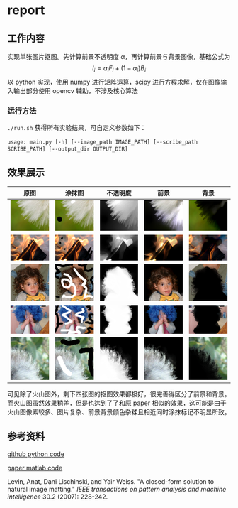 # report



## 工作内容

实现单张图片抠图。先计算前景不透明度 $\alpha$，再计算前景与背景图像，基础公式为
$$
I_i=\alpha_i F_i+(1-\alpha_i)B_i
$$
以 python 实现，使用 numpy 进行矩阵运算，scipy 进行方程求解，仅在图像输入输出部分使用 opencv 辅助，不涉及核心算法

### 运行方法

`./run.sh` 获得所有实验结果，可自定义参数如下：

```shell
usage: main.py [-h] [--image_path IMAGE_PATH] [--scribe_path SCRIBE_PATH] [--output_dir OUTPUT_DIR]
```



## 效果展示

| 原图                                                   | 涂抹图                                                     | 不透明度                                          | 前景                                                        | 背景                                                        |
| ------------------------------------------------------ | ---------------------------------------------------------- | ------------------------------------------------- | ----------------------------------------------------------- | ----------------------------------------------------------- |
| ![dandelion_clipped](data/input/dandelion_clipped.bmp) | ![dandelion_clipped_m](data/input/dandelion_clipped_m.bmp) | ![alpha](data/output/dandelion_clipped/alpha.jpg) | ![foreground](data/output/dandelion_clipped/foreground.png) | ![background](data/output/dandelion_clipped/background.png) |
| ![fire](data/input/fire.bmp)                           | ![fire_m](data/input/fire_m.bmp)                           | ![alpha](data/output/fire/alpha.jpg)              | ![foreground](data/output/fire/foreground.png)              | ![background](data/output/fire/background.png)              |
| ![kid1](data/input/kid1.bmp)                           | ![kid1_m](data/input/kid1_m.bmp)                           | ![alpha](data/output/kid1/alpha.jpg)              | ![foreground](data/output/kid1/foreground.png)              | ![background](data/output/kid1/background.png)              |
| ![kid2](data/input/kid2.bmp)                           | ![kid2_m](data/input/kid2_m.bmp)                           | ![alpha](data/output/kid2/alpha.jpg)              | ![foreground](data/output/kid2/foreground.png)              | ![background](data/output/kid2/background.png)              |
| ![teddy_ear](data/input/teddy_ear.bmp)                 | ![teddy_ear_m](data/input/teddy_ear_m.bmp)                 | ![alpha](data/output/teddy_ear/alpha.jpg)         | ![foreground](data/output/teddy_ear/foreground.png)         | ![background](data/output/teddy_ear/background.png)         |

可见除了火山图外，剩下四张图的抠图效果都极好，很完善得区分了前景和背景。而火山图虽然效果稍差，但是也达到了了和原 paper 相似的效果，这可能是由于火山图像素较多、图片复杂、前景背景颜色杂糅且相近同时涂抹标记不明显所致。



## 参考资料

[github python code](https://github.com/MarcoForte/closed-form-matting)

[paper matlab code](http://www.alphamatting.com/code.php)

Levin, Anat, Dani Lischinski, and Yair Weiss. "A closed-form solution to natural image matting." *IEEE transactions on pattern analysis and machine intelligence* 30.2 (2007): 228-242.